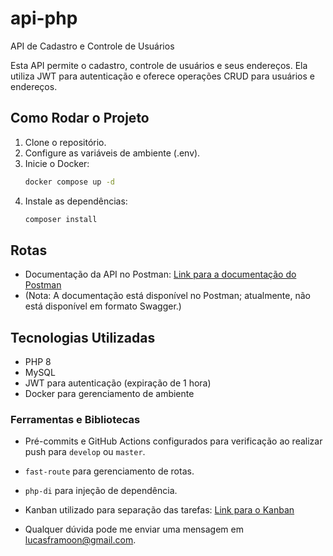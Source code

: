 # api-php

API de Cadastro e Controle de Usuários

Esta API permite o cadastro, controle de usuários e seus endereços. Ela utiliza JWT para autenticação e oferece operações CRUD para usuários e endereços.

## Como Rodar o Projeto

1. Clone o repositório.
2. Configure as variáveis de ambiente (.env).
3. Inicie o Docker:
    ```bash
    docker compose up -d
    ```
4. Instale as dependências:
    ```bash
    composer install
    ```

## Rotas
- Documentação da API no Postman: [Link para a documentação do Postman](https://documenter.getpostman.com/view/19438074/2sA3dxCWGF)
- 
  (Nota: A documentação está disponível no Postman; atualmente, não está disponível em formato Swagger.)
  
## Tecnologias Utilizadas

- PHP 8
- MySQL
- JWT para autenticação (expiração de 1 hora)
- Docker para gerenciamento de ambiente

### Ferramentas e Bibliotecas

- Pré-commits e GitHub Actions configurados para verificação ao realizar push para `develop` ou `master`.
- `fast-route` para gerenciamento de rotas.
- `php-di` para injeção de dependência.

- Kanban utilizado para separação das tarefas: [Link para o Kanban](https://github.com/users/lucasframoon/projects/2)
- Qualquer dúvida pode me enviar uma mensagem em lucasframoon@gmail.com.
